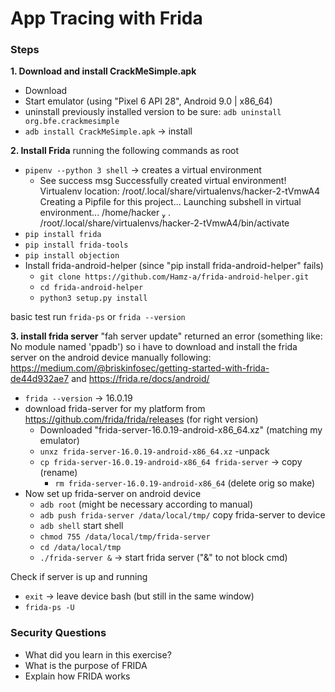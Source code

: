 # App Tracing with Frida
### Steps

**1. Download and install CrackMeSimple.apk**
- Download 
- Start emulator (using "Pixel 6 API 28", Android 9.0 | x86_64)
- uninstall previously installed version to be sure:  `adb uninstall org.bfe.crackmesimple`
- `adb install CrackMeSimple.apk` -> install

**2. Install Frida**
running the following commands as root
- `pipenv --python 3 shell` -> creates a virtual environment 
    - See success msg 
    Successfully created virtual environment!
    Virtualenv location: /root/.local/share/virtualenvs/hacker-2-tVmwA4
    Creating a Pipfile for this project...
    Launching subshell in virtual environment...
    /home/hacker   . /root/.local/share/virtualenvs/hacker-2-tVmwA4/bin/activate     
- `pip install frida`
- `pip install frida-tools`
- `pip install objection`
- Install frida-android-helper (since "pip install frida-android-helper" fails)
  - `git clone https://github.com/Hamz-a/frida-android-helper.git`
  - `cd frida-android-helper`
  - `python3 setup.py install`

basic test run `frida-ps` or `frida --version`

**3. install frida server**
"fah server update" returned an error (something like: No module named 'ppadb') so i have to download and install the frida server on the android device manually following: https://medium.com/@briskinfosec/getting-started-with-frida-de44d932ae7 and https://frida.re/docs/android/

- `frida --version` -> 16.0.19
- download frida-server for my platform from https://github.com/frida/frida/releases (for right version)
    - Downloaded "frida-server-16.0.19-android-x86_64.xz" (matching my emulator)
    - `unxz frida-server-16.0.19-android-x86_64.xz` -unpack
    - `cp frida-server-16.0.19-android-x86_64 frida-server` -> copy (rename)
        - `rm frida-server-16.0.19-android-x86_64` (delete orig so make)
- Now set up frida-server on android device
    - `adb root` (might be necessary according to manual)
    - `adb push frida-server /data/local/tmp/` copy frida-server to device
    - `adb shell` start shell
    - `chmod 755 /data/local/tmp/frida-server`
    - `cd /data/local/tmp`
    - `./frida-server &` -> start frida server ("&" to not block cmd)

Check if server is up and running
- `exit` -> leave device bash (but still in the same window)
- `frida-ps -U`


### Security Questions


- What did you learn in this exercise?
- What is the purpose of FRIDA
- Explain how FRIDA works

